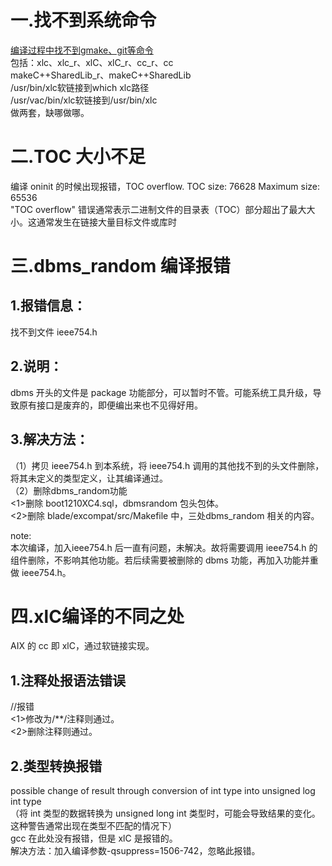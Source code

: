 # 一.找不到系统命令

[编译过程中找不到gmake、git等命令](--csdk)  
包括：xlc、xlc_r、xlC、xlC_r、cc_r、cc  
makeC++SharedLib_r、makeC++SharedLib  
/usr/bin/xlc软链接到which xlc路径  
/usr/vac/bin/xlc软链接到/usr/bin/xlc  
做两套，缺哪做哪。
    
# 二.TOC 大小不足

编译 oninit 的时候出现报错，TOC overflow. TOC size: 76628 Maximum size: 65536  
"TOC overflow" 错误通常表示二进制文件的目录表（TOC）部分超出了最大大小。这通常发生在链接大量目标文件或库时
    
# 三.dbms_random 编译报错

## 1.报错信息：

找不到文件 ieee754.h
 
## 2.说明：

dbms 开头的文件是 package 功能部分，可以暂时不管。可能系统工具升级，导致原有接口是废弃的，即便编出来也不见得好用。
 
## 3.解决方法：

（1）拷贝 ieee754.h 到本系统，将 ieee754.h 调用的其他找不到的头文件删除，将其未定义的类型定义，让其编译通过。  
（2）删除dbms_random功能  
<1>删除 boot1210XC4.sql，dbmsrandom 包头包体。  
<2>删除 blade/excompat/src/Makefile 中，三处dbms_random 相关的内容。
 
note:  
本次编译，加入ieee754.h 后一直有问题，未解决。故将需要调用 ieee754.h 的组件删除，不影响其他功能。若后续需要被删除的 dbms 功能，再加入功能并重做 ieee754.h。
   

# 四.xlC编译的不同之处

AIX 的 cc 即 xlC，通过软链接实现。

## 1.注释处报语法错误

//报错  
<1>修改为/**/注释则通过。  
<2>删除注释则通过。
 
## 2.类型转换报错

possible change of result through conversion of int type into unsigned log int type  
（将 int 类型的数据转换为 unsigned long int 类型时，可能会导致结果的变化。这种警告通常出现在类型不匹配的情况下）  
gcc 在此处没有报错，但是 xlC 是报错的。  
解决方法：加入编译参数-qsuppress=1506-742，忽略此报错。